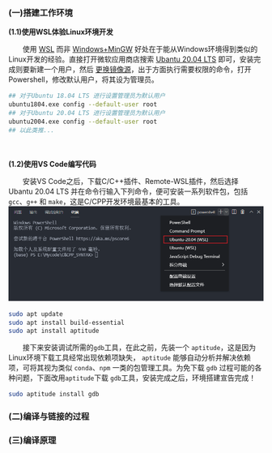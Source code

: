 ### (一)搭建工作环境

**(1.1)使用WSL体验Linux环境开发**

　　使用 [WSL](https://docs.microsoft.com/zh-cn/windows/wsl/install) 而非 [Windows+MinGW](https://sourceforge.net/projects/mingw/) 好处在于能从Windows环境得到类似的Linux开发的经验。直接打开微软应用商店搜索 [Ubantu 20.04 LTS](https://zhuanlan.zhihu.com/p/135873643) 即可，安装完成则要新建一个用户，然后 [更换镜像源](https://zhuanlan.zhihu.com/p/142014944)，出于方面执行需要权限的命令，打开Powershell，修改默认用户，将其设为管理员。

```bash
## 对于Ubuntu 18.04 LTS 进行设置管理员为默认用户
ubuntu1804.exe config --default-user root
## 对于Ubuntu 20.04 LTS 进行设置管理员为默认用户
ubuntu2004.exe config --default-user root 
## 以此类推...
```

　

**(1.2)使用VS Code编写代码**

　　安装VS Code之后，下载C/C++插件、Remote-WSL插件，然后选择 Ubantu 20.04 LTS 并在命令行输入下列命令，便可安装一系列软件包，包括 `gcc`、`g++` 和 `make`，这是C/CPP开发环境最基本的工具。
![image-20220117091610130](images/image-20220117091610130.png)

```bash
sudo apt update
sudo apt install build-essential
sudo apt install aptitude
```
　　接下来安装调试所需的`gdb`工具，在此之前，先装一个 `aptitude`，这是因为Linux环境下载工具经常出现依赖项缺失， `aptitude` 能够自动分析并解决依赖项，可将其视为类似 `conda`、`npm` 一类的包管理工具。为免下载 `gdb` 过程可能的各种问题，下面改用`aptitude`下载 `gdb`工具，安装完成之后，环境搭建宣告完成！

```bash
sudo aptitude install gdb
```





### (二)编译与链接的过程







### (三)编译原理
